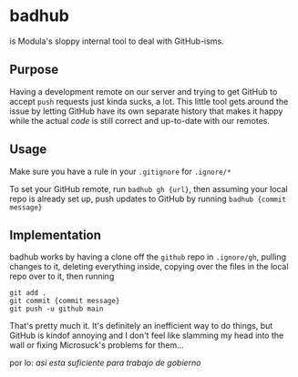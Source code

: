 # badhub

is Modula's sloppy internal tool to deal with GitHub-isms.

## Purpose

Having a development remote on our
server and trying to get GitHub to
accept `push` requests just kinda sucks,
a lot. This little tool gets around
the issue by letting GitHub have its
own separate history that makes it happy
while the actual *code* is still
correct and up-to-date with our remotes.

## Usage

Make sure you have a rule in your `.gitignore`
for `.ignore/*`

To set your GitHub remote,
run `badhub gh {url}`,
then assuming your
local repo is already set up,
push updates to GitHub
by running `badhub {commit message}`

## Implementation

badhub works by having a clone
off the `github` repo in `.ignore/gh`,
pulling changes to it,
deleting everything inside,
copying over the files in the local repo
over to it,
then running
```
git add .
git commit {commit message}
git push -u github main
```
That's pretty much it. 
It's definitely an inefficient way to do
things, but GitHub is kindof annoying
and I don't feel like slamming my head
into the wall or fixing Microsuck's problems
for them...

por lo: _asi esta suficiente para trabajo
de gobierno_